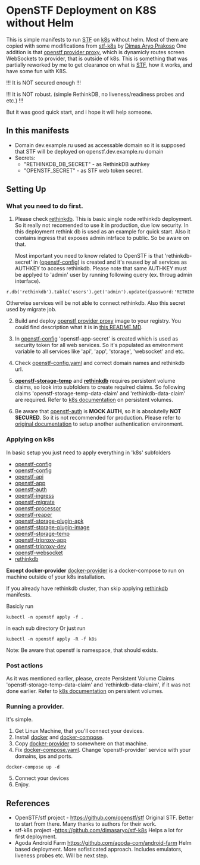 # OpenSTF Deployment on K8S without Helm

This is simple manifests to run [STF](https://github.com/openstf/stf) on [k8s](https://kubernetes.io/) without helm.
Most of them are copied with some modifications from [stf-k8s](https://github.com/dimasaryo/stf-k8s) by [Dimas Aryo Prakoso](https://github.com/dimasaryo)
One addition is that [openstf provider proxy](k8s/nginx-provider-proxy/openstf-provider-proxy.yaml), which is dynamicly routes screen WebSockets to provider, that is outside of k8s.
This is something that was partially reworked by me to get clearance on what is [STF](https://github.com/openstf/stf), how it works, and have some fun with K8S.

!!! It is NOT secured enough !!!

!!! It is NOT robust. (simple RethinkDB, no liveness/readiness probes and etc.) !!!


But it was good quick start, and i hope it will help someone.

## In this manifests
* Domain dev.example.ru used as accessable domain so it is supposed that STF will be deployed on openstf.dev.example.ru domain
* Secrets:
   * "RETHINKDB_DB_SECRET" - as RethinkDB authkey
   * "OPENSTF_SECRET" - as STF web token secret.
 
## Setting Up

### What you need to do first.
1) Please check [rethinkdb](k8s/rethinkdb).
   This is basic single node rethinkdb deployment. So it really not recomended to use it in production, due low security. In this deployment rethink db is used as an example for quick start. Also it contains ingress that exposes admin intrface to public. So be aware on that.

   Most important you need to know related to OpenSTF is that 'rethinkdb-secret' in ([openstf-config](k8s/openstf-config)) is created and it's reused by all services as AUTHKEY to access rethinkdb. Please note that same AUTHKEY must be applyed to 'admin' user by running following query (ex. throug admin interface).
```
r.db('rethinkdb').table('users').get('admin').update({password:'RETHINKDB_DB_SECRET'})
```
   Otherwise services will be not able to connect rethinkdb.
   Also this secret used by migrate job.

2) Build and deploy [openstf provider proxy](k8s/nginx-provider-proxy/docker/) image to your registry. You could find description what it is in [this README.MD](k8s/nginx-provider-proxy/README.MD).

3) In [openstf-config](openstf-config) 'openstf-app-secret' is created which is used as security token for all web services. So it's populated as environment variable to all services like 'api', 'app', 'storage', 'websocket' and etc. 

4) Check [openstf-config.yaml](k8s/openstf-config/openstf-config.yaml) and correct domain names and rethinkdb url.

5) **[openstf-storage-temp](k8s/openstf-storage-temp)** and **[rethinkdb](rethinkdb)** requires persistent volume claims, so look into subfolders to create required claims. So following claims 'openstf-storage-temp-data-claim' and 'rethinkdb-data-claim' are required. Refer to [k8s documentation](https://kubernetes.io/docs/concepts/storage/persistent-volumes/) on persistent volumes.

6) Be aware that [openstf-auth](k8s/openstf-auth) is **MOCK AUTH**, so it is absolutelly **NOT SECURED**. So it is not recommended for production. Please refer to [original documentation](https://github.com/openstf/stf/blob/master/doc/DEPLOYMENT.md#stf-authservice) to setup another authentication environment.

### Applying on k8s

In basic setup you just need to apply everything in 'k8s' subfolders
* [openstf-config](k8s/openstf-config)
* [openstf-config](k8s/openstf-config)
* [openstf-api](k8s/openstf-api)
* [openstf-app](k8s/openstf-app)
* [openstf-auth](k8s/openstf-auth)
* [openstf-ingress](k8s/openstf-ingress)
* [openstf-migrate](k8s/openstf-migrate)
* [openstf-processor](k8s/openstf-processor)
* [openstf-reaper](k8s/openstf-reaper)
* [openstf-storage-plugin-apk](k8s/openstf-storage-plugin-apk)
* [openstf-storage-plugin-image](k8s/openstf-storage-plugin-image)
* [openstf-storage-temp](k8s/openstf-storage-temp)
* [openstf-triproxy-app](k8s/openstf-triproxy-app)
* [openstf-triproxy-dev](k8s/openstf-triproxy-dev)
* [openstf-websocket](k8s/openstf-websocket)
* [rethinkdb](k8s/rethinkdb)

**Except docker-provider**
[docker-provider](docker-provider) is a docker-compose to run on machine outside of your k8s installation.

If you already have rethinkdb cluster, than skip applying [rethinkdb](k8s/rethinkdb) manifests.

Basicly run

```
kubectl -n openstf apply -f .
```
in each sub directory
Or just run 
```
kubectl -n openstf apply -R -f k8s
```

Note: Be aware that openstf is namespace, that should exists.

### Post actions
As it was mentioned earlier, please, create Persistent Volume Claims 'openstf-storage-temp-data-claim' and 'rethinkdb-data-claim', if it was not done earlier. Refer to [k8s documentation](https://kubernetes.io/docs/concepts/storage/persistent-volumes/) on persistent volumes.

### Running a provider.
It's simple.
1) Get Linux Machine, that you'll connect your devices.
2) Install [docker](https://docs.docker.com/install/) and [docker-compose](https://docs.docker.com/compose/install/).
3) Copy [docker-provider](docker-provider) to somewhere on that machine.
4) Fix [docker-compose.yaml](docker-provider/docker-compose.yaml). Change 'openstf-provider' service with your domains, ips and ports.
```
docker-compose up -d
```
5) Connect your devices
6) Enjoy.

## References
* OpenSTF/stf project - <https://github.com/openstf/stf>
   Original STF. Better to start from there. Many thanks to authors for their work.
* stf-k8s project -<https://github.com/dimasaryo/stf-k8s>
   Helps a lot for first deployment.
* Agoda Android Farm <https://github.com/agoda-com/android-farm>
   Helm based deployment. More sofisticated approach. Includes emulators, liveness probes etc. Will be next step.